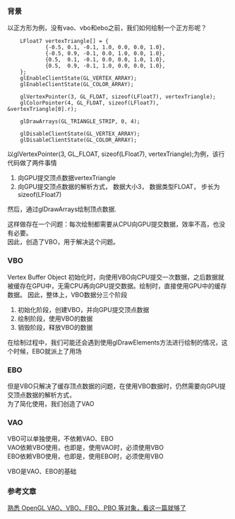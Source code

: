 ### 背景
以正方形为例，没有vao、vbo和ebo之前，我们如何绘制一个正方形呢？
```
    LFloat7 vertexTriangle[] = {
            {-0.5, 0.1, -0.1, 1.0, 0.0, 0.0, 1.0},
            {-0.5, 0.9, -0.1, 0.0, 1.0, 0.0, 1.0},
            {0.5,  0.1, -0.1, 0.0, 0.0, 1.0, 1.0},
            {0.5,  0.9, -0.1, 1.0, 0.0, 0.0, 1.0},
    };
    glEnableClientState(GL_VERTEX_ARRAY);
    glEnableClientState(GL_COLOR_ARRAY);

    glVertexPointer(3, GL_FLOAT, sizeof(LFloat7), vertexTriangle);
    glColorPointer(4, GL_FLOAT, sizeof(LFloat7), &vertexTriangle[0].r);

    glDrawArrays(GL_TRIANGLE_STRIP, 0, 4);

    glDisableClientState(GL_VERTEX_ARRAY);
    glDisableClientState(GL_COLOR_ARRAY);
```
以glVertexPointer(3, GL_FLOAT, sizeof(LFloat7), vertexTriangle);为例，该行代码做了两件事情
1. 向GPU提交顶点数据vertexTriangle
2. 向GPU提交顶点数据的解析方式， 数据大小3， 数据类型FLOAT， 步长为sizeof(LFloat7)

然后，通过glDrawArrays绘制顶点数据.  

这样做存在一个问题：每次绘制都需要从CPU向GPU提交数据，效率不高，也没有必要。  
因此，创造了VBO，用于解决这个问题。  
### VBO
Vertex Buffer Object
初始化时，向使用VBO向CPU提交一次数据，之后数据就被缓存在GPU中，无需CPU再向GPU提交数据。绘制时，直接使用GPU中的缓存数据。
因此，整体上，VBO数据分三个阶段
1. 初始化阶段，创建VBO，并向GPU提交顶点数据
2. 绘制阶段，使用VBO的数据
3. 销毁阶段，释放VBO的数据

在绘制过程中，我们可能还会遇到使用glDrawElements方法进行绘制的情况，这个时候，EBO就派上了用场
### EBO

但是VBO只解决了缓存顶点数据的问题，在使用VBO数据时，仍然需要向GPU提交顶点数据的解析方式，  
为了简化使用，我们创造了VAO
### VAO
  
   
   


VBO可以单独使用，不依赖VAO、EBO  
VAO依赖VBO使用，也即是，使用VAO时，必须使用VBO  
EBO依赖VBO使用，也即是，使用EBO时，必须使用VBO  

VBO是VAO、EBO的基础

### 参考文章
[熟悉 OpenGL VAO、VBO、FBO、PBO 等对象，看这一篇就够了](https://cloud.tencent.com/developer/article/1893989)



